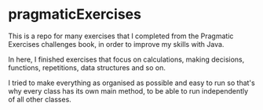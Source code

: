 # pragmaticExercises

This is a repo for many exercises that I completed from the Pragmatic Exercises challenges book, in order to improve my skills with Java.

In here, I finished exercises that focus on calculations, making decisions, functions, repetitions, data structures and so on. 

I tried to make everything as organised as possible and easy to run so that's why every class has its own main method, to be able to run independently of all other classes.
